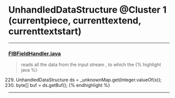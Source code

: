 # UnhandledDataStructure @Cluster 1 (currentpiece, currenttextend, currenttextstart)

***

### [FIBFieldHandler.java](https://searchcode.com/codesearch/view/97384003/)
> reads all the data from the input stream , to which the 
{% highlight java %}
229. UnhandledDataStructure ds = _unknownMap.get(Integer.valueOf(x));
236.   byte[] buf = ds.getBuf();
{% endhighlight %}

***

